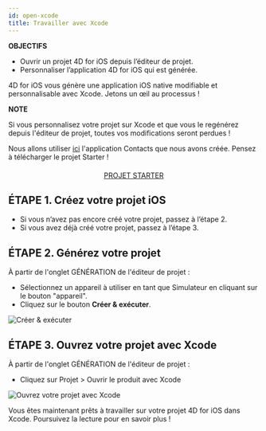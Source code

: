 ```yaml
---
id: open-xcode
title: Travailler avec Xcode
---
```


<div class = "objectives"> 

**OBJECTIFS**

* Ouvrir un projet 4D for iOS depuis l’éditeur de projet.
* Personnaliser l’application 4D for iOS qui est générée.</div> 

4D for iOS vous génère une application iOS native modifiable et personnalisable avec Xcode. Jetons un œil au processus !<div class = "tips"> 

**NOTE**

Si vous personnalisez votre projet sur Xcode et que vous le regénérez depuis l'éditeur de projet, toutes vos modifications seront perdues !</div> 

Nous allons utiliser [ici](contact-app.html) l'application Contacts que nous avons créée. Pensez à télécharger le projet Starter !

<div style="text-align: center; margin-top: 20px">
  <p>
    

<a class="button"
href="../assets/en/customize-with-xcode/ContactStarter.zip">PROJET STARTER</a>

  </p>
</div>

## ÉTAPE 1. Créez votre projet iOS

* Si vous n’avez pas encore créé votre projet, passez à l’étape 2.
* Si vous avez déjà créé votre projet, passez à l’étape 3.

## ÉTAPE 2. Générez votre projet

À partir de l'onglet GÉNÉRATION de l'éditeur de projet :

* Sélectionnez un appareil à utiliser en tant que Simulateur en cliquant sur le bouton "appareil".
* Cliquez sur le bouton **Créer & exécuter**.

![Créer & exécuter](assets/en/customize-with-xcode/build-and-run-4D-for-iOS.png)

## ÉTAPE 3. Ouvrez votre projet avec Xcode

À partir de l'onglet GÉNÉRATION de l'éditeur de projet :

* Cliquez sur Projet > Ouvrir le produit avec Xcode

![Ouvrez votre projet avec Xcode](assets/en/customize-with-xcode/Open-your-project-Xcode-4D-for-iOS.png)

Vous êtes maintenant prêts à travailler sur votre projet 4D for iOS dans Xcode. Poursuivez la lecture pour en savoir plus !